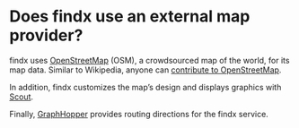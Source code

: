 # Does findx use an external map provider?
findx uses [OpenStreetMap](http://www.openstreetmap.org/) (OSM), a crowdsourced map of the world, for its map data. Similar to Wikipedia, anyone can [contribute to OpenStreetMap](https://help.findx.com/en/contribute-map).


In addition, findx customizes the map’s design and displays graphics with [Scout](http://developer.skobbler.com).


Finally, [GraphHopper](https://graphhopper.com) provides routing directions for the findx service.
